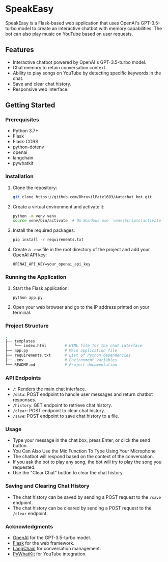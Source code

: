 # SpeakEasy

SpeakEasy is a Flask-based web application that uses OpenAI's GPT-3.5-turbo model to create an interactive chatbot with memory capabilities. The bot can also play music on YouTube based on user requests.

## Features

- Interactive chatbot powered by OpenAI's GPT-3.5-turbo model.
- Chat memory to retain conversation context.
- Ability to play songs on YouTube by detecting specific keywords in the chat.
- Save and clear chat history.
- Responsive web interface.

## Getting Started

### Prerequisites

- Python 3.7+
- Flask
- Flask-CORS
- python-dotenv
- openai
- langchain
- pywhatkit

### Installation

1. Clone the repository:

    ```bash
    git clone https://github.com/DhruvilPatel603/Autochat_bot.git
    ```

2. Create a virtual environment and activate it:

    ```bash
    python -m venv venv
    source venv/bin/activate  # On Windows use `venv\Scripts\activate`
    ```

3. Install the required packages:

    ```bash
    pip install -r requirements.txt
    ```

4. Create a `.env` file in the root directory of the project and add your OpenAI API key:

    ```
    OPENAI_API_KEY=your_openai_api_key
    ```

### Running the Application

1. Start the Flask application:

    ```bash
    python app.py
    ```

2. Open your web browser and go to the IP address printed on your terminal.

### Project Structure

```bash
.
├── templates
│   └── index.html        # HTML file for the chat interface
├── app.py                # Main application file
├── requirements.txt      # List of Python dependencies
├── .env                  # Environment variables
└── README.md             # Project documentation
```

### API Endpoints

- `/`: Renders the main chat interface.
- `/data`: POST endpoint to handle user messages and return chatbot responses.
- `/history`: GET endpoint to retrieve chat history.
- `/clear`: POST endpoint to clear chat history.
- `/save`: POST endpoint to save chat history to a file.

### Usage

- Type your message in the chat box, press Enter, or click the send button.
- You Can Also Use the Mic Function To Type Using Your Microphone
- The chatbot will respond based on the context of the conversation.
- If you ask the bot to play any song, the bot will try to play the song you requested.
- Use the "Clear Chat" button to clear the chat history.

### Saving and Clearing Chat History

- The chat history can be saved by sending a POST request to the `/save` endpoint.
- The chat history can be cleared by sending a POST request to the `/clear` endpoint.

### Acknowledgments

- [OpenAI](https://openai.com/) for the GPT-3.5-turbo model.
- [Flask](https://flask.palletsprojects.com/en/3.0.x/) for the web framework.
- [LangChain](https://github.com/langchain-ai/langchain) for conversation management.
- [PyWhatKit](https://github.com/Ankit404butfound/PyWhatKit) for YouTube integration.

